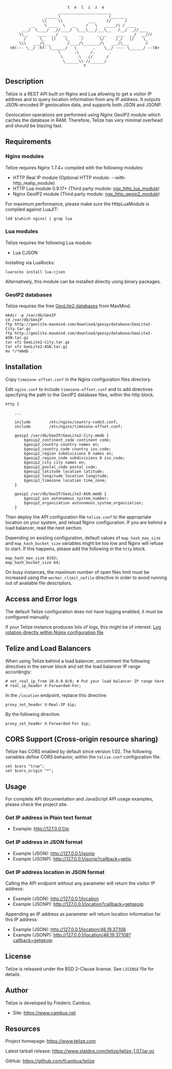 
                               t  e  l  i  z  e
                           _______________________
                     ______\                     /_______
                    \\     \\           ___     //      /
               __    \ ____  \   __    /   \   _____/\ / ____
           ___/  \____/  _//____/  \___\___/___\__   /__/  _//____
          \\__    ____  __/  __     __      ____    ____  __/  __///
            /      \_   |/    \_     /       \/     /_/   |/    \_
          \\\   ___/\___       /____/\_______/\   ___/\___       /
      <0(--- \__/ -h7- \______/   \       .    \__/ ---- \______/ --(0>
                           \      .\     /.      .
                            \      .\   //      /
                             \______\\ //______/
                                      Y

## Description

Telize is a REST API built on Nginx and Lua allowing to get a visitor IP
address and to query location information from any IP address. It outputs
JSON-encoded IP geolocation data, and supports both JSON and JSONP.

Geolocation operations are performed using Nginx GeoIP2 module which caches
the database in RAM. Therefore, Telize has very minimal overhead and should
be blazing fast.

## Requirements

### Nginx modules

Telize requires Nginx 1.7.4+ compiled with the following modules:

- HTTP Real IP module (Optional HTTP module: --with-http_realip_module)
- HTTP Lua module 0.9.17+ (Third party module: [ngx_http_lua_module][1])
- Nginx GeoIP2 module (Third party module: [ngx_http_geoip2_module][2])

For maximum performance, please make sure the HttpLuaModule is compiled
against LuaJIT:

	ldd $(which nginx) | grep lua

### Lua modules

Telize requires the following Lua module:

- Lua CJSON

Installing via LuaRocks:

	luarocks install lua-cjson

Alternatively, this module can be installed directly using binary packages.

### GeoIP2 databases

Telize requires the free [GeoLite2 databases][3] from MaxMind.

	mkdir -p /var/db/GeoIP
	cd /var/db/GeoIP
	ftp http://geolite.maxmind.com/download/geoip/database/GeoLite2-City.tar.gz
	ftp http://geolite.maxmind.com/download/geoip/database/GeoLite2-ASN.tar.gz
	tar xfz GeoLite2-City.tar.gz
	tar xfz GeoLite2-ASN.tar.gz
	mv */*mmdb .

## Installation

Copy `timezone-offset.conf` in the Nginx configuration files directory.

Edit `nginx.conf` to include `timezone-offset.conf` and to add directives
specifying the path to the GeoIP2 database files, within the http block.

	http {

		...

		include        /etc/nginx/country-code3.conf;
		include        /etc/nginx/timezone-offset.conf;

		geoip2 /var/db/GeoIP/GeoLite2-City.mmdb {
			$geoip2_continent_code continent code;
			$geoip2_country country names en;
			$geoip2_country_code country iso_code;
			$geoip2_region subdivisions 0 names en;
			$geoip2_region_code subdivisions 0 iso_code;
			$geoip2_city city names en;
			$geoip2_postal_code postal code;
			$geoip2_latitude location latitude;
			$geoip2_longitude location longitude;
			$geoip2_timezone location time_zone;
		}

		geoip2 /var/db/GeoIP/GeoLite2-ASN.mmdb {
			$geoip2_asn autonomous_system_number;
			$geoip2_organization autonomous_system_organization;
		}

Then deploy the API configuration file `telize.conf` to the appropriate
location on your system, and reload Nginx configuration. If you are behind
a load balancer, read the next section.

Depending on existing configuration, default values of `map_hash_max_size`
and `map_hash_bucket_size` variables might be too low and Nginx will refuse
to start. If this happens, please add the following in the `http` block.

	map_hash_max_size 8192;
	map_hash_bucket_size 64;

On busy instances, the maximum number of open files limit must be increased
using the `worker_rlimit_nofile` directive in order to avoid running out of
available file descriptors.

## Access and Error logs

The default Telize configuration does not have logging enabled, it must be
configured manually.

If your Telize instance produces lots of logs, this might be of interest:
[Log rotation directly within Nginx configuration file][4].

## Telize and Load Balancers

When using Telize behind a load balancer, uncomment the following directives
in the server block and set the load balancer IP range accordingly:

	# set_real_ip_from 10.0.0.0/8; # Put your load balancer IP range here
	# real_ip_header X-Forwarded-For;

In the `/location` endpoint, replace this directive:

	proxy_set_header X-Real-IP $ip;

By the following directive:

	proxy_set_header X-Forwarded-For $ip;

## CORS Support (Cross-origin resource sharing)

Telize has CORS enabled by default since version 1.02. The following variables
define CORS behavior, within the `telize.conf` configuration file.

	set $cors "true";
	set $cors_origin "*";

## Usage

For complete API documentation and JavaScript API usage examples, please check
the project site.

### Get IP address in Plain text format

- Example: http://127.0.0.1/ip

### Get IP address in JSON format

- Example (JSON): http://127.0.0.1/jsonip
- Example (JSONP): http://127.0.0.1/jsonip?callback=getip

### Get IP address location in JSON format

Calling the API endpoint without any parameter will return the visitor
IP address:

- Example (JSON): http://127.0.0.1/location
- Example (JSONP): http://127.0.0.1/location?callback=getgeoip

Appending an IP address as parameter will return location information for
this IP address:

- Example (JSON): http://127.0.0.1/location/46.19.37.108
- Example (JSONP): http://127.0.0.1/location/46.19.37.108?callback=getgeoip

## License

Telize is released under the BSD 2-Clause license. See `LICENSE` file
for details.

## Author

Telize is developed by Frederic Cambus.

- Site: https://www.cambus.net

## Resources

Project homepage: https://www.telize.com

Latest tarball release: https://www.statdns.com/telize/telize-1.07.tar.gz

GitHub: https://github.com/fcambus/telize

[1]: https://github.com/openresty/lua-nginx-module
[2]: https://github.com/leev/ngx_http_geoip2_module
[3]: https://dev.maxmind.com/geoip/geoip2/geolite2/
[4]: https://www.cambus.net/log-rotation-directly-within-nginx-configuration-file/
